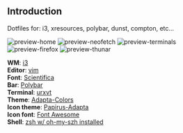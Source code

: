 ## Introduction

Dotfiles for: i3, xresources, polybar, dunst, compton, etc...

![preview-home](https://raw.githubusercontent.com/hrqmonteiro/i3/master/2018-06-18-010733_1920x1080_scrot.png)
![preview-neofetch](https://raw.githubusercontent.com/hrqmonteiro/i3/master/2018-06-18-010810_1920x1080_scrot.png)
![preview-terminals](https://raw.githubusercontent.com/hrqmonteiro/i3/master/2018-06-18-010821_1920x1080_scrot.png)
![preview-firefox](https://raw.githubusercontent.com/hrqmonteiro/i3/master/2018-06-18-010827_1920x1080_scrot.png)
![preview-thunar](https://raw.githubusercontent.com/hrqmonteiro/i3/master/2018-06-18-010900_1920x1080_scrot.png)

**WM**: [i3](https://i3wm.org/)  
**Editor**: [vim](https://www.vim.org/)  
**Font**: [Scientifica](https://github.com/NerdyPepper/scientifica)  
**Bar**: [Polybar](https://github.com/jaagr/polybar)  
**Terminal**: [urxvt](https://wiki.archlinux.org/index.php/Rxvt-unicode)  
**Theme**: [Adapta-Colors](https://www.gnome-look.org/p/1190851/)  
**Icon theme**: [Papirus-Adapta](https://github.com/PapirusDevelopmentTeam/papirus-icon-theme)  
**Icon font**: [Font Awesome](https://fontawesome.com/)  
**Shell**: [zsh w/ oh-my-szh installed](https://github.com/robbyrussell/oh-my-zsh)
